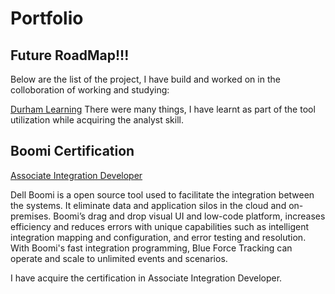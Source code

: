 # Portfolio

## Future RoadMap!!!
Below are the list of the project, I have build and worked on in the colloboration of working and studying:

[Durham Learning](https://github.com/ParvinderKaur014/DATA1202_Assignment5)
There were many things, I have learnt as part of the tool utilization while acquiring the analyst skill.

## Boomi Certification
[Associate Integration Developer](https://github.com/ParvinderKaur014/Portfolio/blob/main/Boomi%20Certification.PNG)

Dell Boomi is a open source tool used to facilitate the integration between the systems. It eliminate data and application silos in the cloud and on-premises. Boomi’s drag and drop visual UI and low-code platform, increases efficiency and reduces errors with unique capabilities such as intelligent integration mapping and configuration, and error testing and resolution.
With Boomi's fast integration programming, Blue Force Tracking can operate and scale to unlimited events and scenarios.

I have acquire the certification in Associate Integration Developer.



